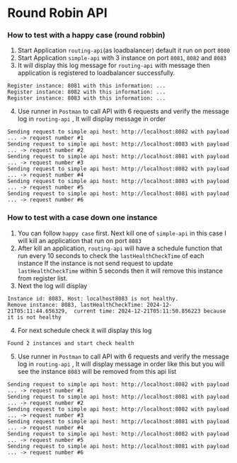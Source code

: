 # Round Robin API

### How to test with a happy case (round robbin)
1. Start Application `routing-api`(as loadbalancer) default it run on port `8080` 
2. Start Application `simple-api` with 3 instance on port `8081`, `8082` and `8083`
3. It will display this log message for `routing-api` with message then application is registered to loadbalancer successfully.  

```
Register instance: 8081 with this information: ...
Register instance: 8082 with this information: ...
Register instance: 8083 with this information: ... 
```

4. Use runner in `Postman` to call API with 6 requests and verify the message log in `routing-api` , It will display message in order 

```  
Sending request to simple api host: http://localhost:8082 with payload ... -> request number #1
Sending request to simple api host: http://localhost:8083 with payload ... -> request number #2
Sending request to simple api host: http://localhost:8081 with payload ... -> request number #3
Sending request to simple api host: http://localhost:8082 with payload ... -> request number #4
Sending request to simple api host: http://localhost:8083 with payload ... -> request number #5
Sending request to simple api host: http://localhost:8081 with payload ... -> request number #6 
```

### How to test with a case down one instance

1. You can follow `happy case` first. Next kill one of `simple-api` in this case I will kill an application that run on port `8083`
2. After kill an application, `routing-api` will have a schedule function that run every 10 seconds to check the `lastHealthCheckTime` of each instance If the instance is not send request 
to update `lastHealthCheckTime` within 5 seconds then it will remove this instance from register list.
3. Next the log will display

```
Instance id: 8083, Host: localhost8083 is not healthy.
Remove instance: 8083, lastHealthCheckTime: 2024-12-21T05:11:44.656329,  current time: 2024-12-21T05:11:50.856223 because  it is not healthy
```

4. For next schedule check it will display this log

```
Found 2 instances and start check health
```

5. Use runner in `Postman` to call API with 6 requests and verify the message log in `routing-api` , It will display message in order like this
but you will see the instance `8083` will be removed from this api list 

```  
Sending request to simple api host: http://localhost:8082 with payload ... -> request number #1
Sending request to simple api host: http://localhost:8081 with payload ... -> request number #2
Sending request to simple api host: http://localhost:8082 with payload ... -> request number #3
Sending request to simple api host: http://localhost:8081 with payload ... -> request number #4
Sending request to simple api host: http://localhost:8082 with payload ... -> request number #5
Sending request to simple api host: http://localhost:8081 with payload ... -> request number #6 
```